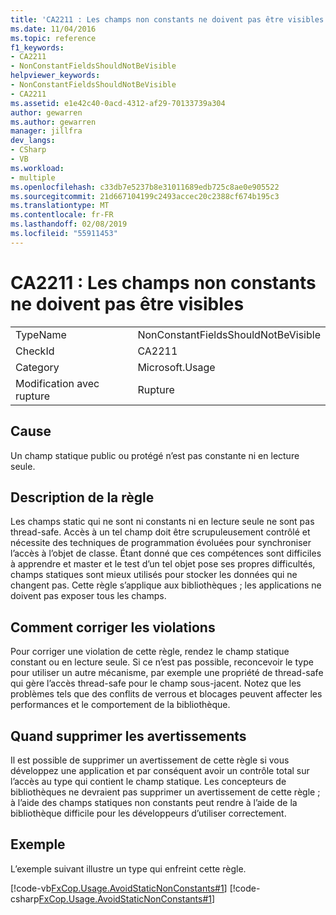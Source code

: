 ```yaml
---
title: 'CA2211 : Les champs non constants ne doivent pas être visibles'
ms.date: 11/04/2016
ms.topic: reference
f1_keywords:
- CA2211
- NonConstantFieldsShouldNotBeVisible
helpviewer_keywords:
- NonConstantFieldsShouldNotBeVisible
- CA2211
ms.assetid: e1e42c40-0acd-4312-af29-70133739a304
author: gewarren
ms.author: gewarren
manager: jillfra
dev_langs:
- CSharp
- VB
ms.workload:
- multiple
ms.openlocfilehash: c33db7e5237b8e31011689edb725c8ae0e905522
ms.sourcegitcommit: 21d667104199c2493accec20c2388cf674b195c3
ms.translationtype: MT
ms.contentlocale: fr-FR
ms.lasthandoff: 02/08/2019
ms.locfileid: "55911453"
---
```

# <a name="ca2211-non-constant-fields-should-not-be-visible"></a>CA2211 : Les champs non constants ne doivent pas être visibles

|||
|-|-|
|TypeName|NonConstantFieldsShouldNotBeVisible|
|CheckId|CA2211|
|Category|Microsoft.Usage|
|Modification avec rupture|Rupture|

## <a name="cause"></a>Cause
 Un champ statique public ou protégé n’est pas constante ni en lecture seule.

## <a name="rule-description"></a>Description de la règle
 Les champs static qui ne sont ni constants ni en lecture seule ne sont pas thread-safe. Accès à un tel champ doit être scrupuleusement contrôlé et nécessite des techniques de programmation évoluées pour synchroniser l’accès à l’objet de classe. Étant donné que ces compétences sont difficiles à apprendre et master et le test d’un tel objet pose ses propres difficultés, champs statiques sont mieux utilisés pour stocker les données qui ne changent pas. Cette règle s’applique aux bibliothèques ; les applications ne doivent pas exposer tous les champs.

## <a name="how-to-fix-violations"></a>Comment corriger les violations
 Pour corriger une violation de cette règle, rendez le champ statique constant ou en lecture seule. Si ce n’est pas possible, reconcevoir le type pour utiliser un autre mécanisme, par exemple une propriété de thread-safe qui gère l’accès thread-safe pour le champ sous-jacent. Notez que les problèmes tels que des conflits de verrous et blocages peuvent affecter les performances et le comportement de la bibliothèque.

## <a name="when-to-suppress-warnings"></a>Quand supprimer les avertissements
 Il est possible de supprimer un avertissement de cette règle si vous développez une application et par conséquent avoir un contrôle total sur l’accès au type qui contient le champ statique. Les concepteurs de bibliothèques ne devraient pas supprimer un avertissement de cette règle ; à l’aide des champs statiques non constants peut rendre à l’aide de la bibliothèque difficile pour les développeurs d’utiliser correctement.

## <a name="example"></a>Exemple
 L’exemple suivant illustre un type qui enfreint cette règle.

 [!code-vb[FxCop.Usage.AvoidStaticNonConstants#1](../code-quality/codesnippet/VisualBasic/ca2211-non-constant-fields-should-not-be-visible_1.vb)]
 [!code-csharp[FxCop.Usage.AvoidStaticNonConstants#1](../code-quality/codesnippet/CSharp/ca2211-non-constant-fields-should-not-be-visible_1.cs)]